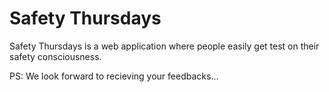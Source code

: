 # Safety Thursdays
Safety Thursdays is a web application where people easily get test on their safety consciousness.

PS: We look forward to recieving your feedbacks...